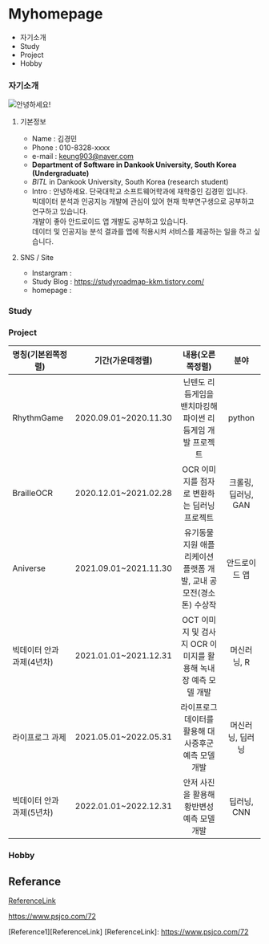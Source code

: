 # Myhomepage
+ 자기소개
+ Study
+ Project
+ Hobby

### 자기소개
![안녕하세요!](https://w.namu.la/s/206cda352c500e8e5362b0924acf37a0f5fcce59ab22cc6388b3b3f1512daf308bc524c6c3f0a4b3224689b77a0dce6f7a30a319ecff20d6b2b6260c5ac354536998631d4e1c80d68bce54b163cce312 "개죽이")

1. 기본정보  
      + Name : 김경민
      + Phone : 010-8328-xxxx
      + e-mail : <keung903@naver.com>
      + __Department of Software in Dankook University, South Korea (Undergraduate)__
      + *BITL* in Dankook University, South Korea (research student)
      + Intro :  안녕하세요. 단국대학교 소프트웨어학과에 재학중인 김경민 입니다.  
                 빅데이터 분석과 인공지능 개발에 관심이 있어 현재 학부연구생으로 공부하고 연구하고 있습니다.  
                 개발이 좋아 안드로이드 앱 개발도 공부하고 있습니다.  
                 데이터 및 인공지능 분석 결과를 앱에 적용시켜 서비스를 제공하는 일을 하고 싶습니다.
                 
2. SNS / Site
     + Instargram : 
     + Study Blog : https://studyroadmap-kkm.tistory.com/
     + homepage : 



### Study

### Project
| 명칭(기본왼쪽정렬) | 기간(가운데정렬) | 내용(오른쪽정렬) | 분야 |
  |---|:---:|:---:|:---:|
  | RhythmGame | 2020.09.01~2020.11.30 | 닌텐도 리듬게임을 밴치마킹해 파이썬 리듬게임 개발 프로젝트 |python |
  | BrailleOCR | 2020.12.01~2021.02.28 | OCR 이미지를 점자로 변환하는 딥러닝 프로젝트 | 크롤링, 딥러닝, GAN |
  | Aniverse | 2021.09.01~2021.11.30 | 유기동물 지원 애플리케이션 플랫폼 개발, 교내 공모전(경소톤) 수상작 | 안드로이드 앱 |
  | 빅데이터 안과 과제(4년차) | 2021.01.01~2021.12.31 | OCT 이미지 및 검사지 OCR 이미지를 활용해 녹내장 예측 모델 개발 | 머신러닝, R |
  | 라이프로그 과제 | 2021.05.01~2022.05.31 | 라이프로그 데이터를 활용해 대사증후군 예측 모델 개발 | 머신러닝, 딥러닝|
  | 빅데이터 안과 과제(5년차)| 2022.01.01~2022.12.31 | 안저 사진을 활용해 황반변성 예측 모델 개발 | 딥러닝, CNN |

### Hobby


Referance
---

[ReferenceLink](https://www.psjco.com/72)

<https://www.psjco.com/72>

[Reference1][ReferenceLink] 
[ReferenceLink]: https://www.psjco.com/72

